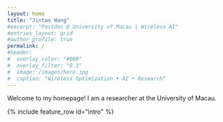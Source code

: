 ```yaml
---
layout: home
title: "Jintao Wang"
#excerpt: "Postdoc @ University of Macau | Wireless AI"
#entries_layout: grid
#author_profile: true
permalink: /
#header:
#  overlay_color: "#000"
#  overlay_filter: "0.3"
#  image: /images/hero.jpg
#  caption: "Wireless Optimization • AI • Research"
---
```


Welcome to my homepage! I am a researcher at the University of Macau.

{% include feature_row id="intro" %}